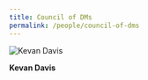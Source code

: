 ```yaml
---
title: Council of DMs
permalink: /people/council-of-dms
---
```

![Kevan Davis](https://ca.slack-edge.com/E017D49VC3F-W018PTKG2BE-4eaaf93c987e-512)

**Kevan Davis**